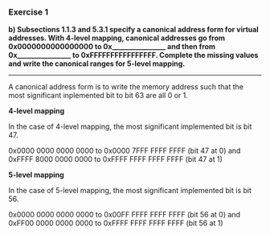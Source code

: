 ### Exercise 1

**b) Subsections 1.1.3 and 5.3.1 specify a canonical address form for virtual addresses. With 4-level mapping, canonical addresses go from 0x0000000000000000 to 0x________________ and then from 0x________________ to 0xFFFFFFFFFFFFFFFF. Complete the missing values and write the canonical ranges for 5-level mapping.**

----

A canonical address form is to write the memory address such that the most significant inplemented bit to bit 63 are all 0 or 1.

**4-level mapping**

In the case of 4-level mapping, the most significant implemented bit is bit 47.

0x0000 0000 0000 0000 to 0x0000 7FFF FFFF FFFF (bit 47 at 0)
and
0xFFFF 8000 0000 0000 to 0xFFFF FFFF FFFF FFFF (bit 47 at 1)


**5-level mapping**

In the case of 5-level mapping, the most significant implemented bit is bit 56.

0x0000 0000 0000 0000 to 0x00FF FFFF FFFF FFFF (bit 56 at 0)
and
0xFF00 0000 0000 0000 to 0xFFFF FFFF FFFF FFFF (bit 56 at 1)
